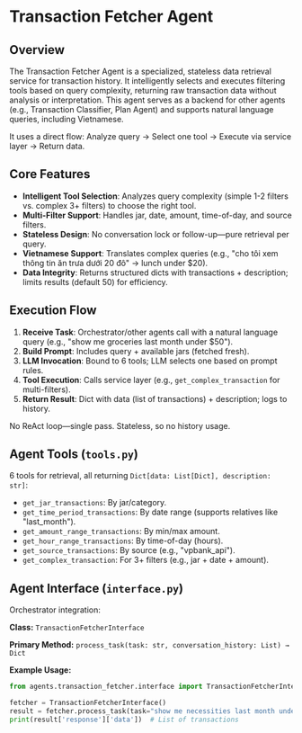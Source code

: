 # Transaction Fetcher Agent

## Overview

The Transaction Fetcher Agent is a specialized, stateless data retrieval service for transaction history. It intelligently selects and executes filtering tools based on query complexity, returning raw transaction data without analysis or interpretation. This agent serves as a backend for other agents (e.g., Transaction Classifier, Plan Agent) and supports natural language queries, including Vietnamese.

It uses a direct flow: Analyze query → Select one tool → Execute via service layer → Return data.

## Core Features

- **Intelligent Tool Selection**: Analyzes query complexity (simple 1-2 filters vs. complex 3+ filters) to choose the right tool.
- **Multi-Filter Support**: Handles jar, date, amount, time-of-day, and source filters.
- **Stateless Design**: No conversation lock or follow-up—pure retrieval per query.
- **Vietnamese Support**: Translates complex queries (e.g., "cho tôi xem thông tin ăn trưa dưới 20 đô" → lunch under $20).
- **Data Integrity**: Returns structured dicts with transactions + description; limits results (default 50) for efficiency.

## Execution Flow

1. **Receive Task**: Orchestrator/other agents call with a natural language query (e.g., "show me groceries last month under $50").
2. **Build Prompt**: Includes query + available jars (fetched fresh).
3. **LLM Invocation**: Bound to 6 tools; LLM selects one based on prompt rules.
4. **Tool Execution**: Calls service layer (e.g., `get_complex_transaction` for multi-filters).
5. **Return Result**: Dict with data (list of transactions) + description; logs to history.

No ReAct loop—single pass. Stateless, so no history usage.

## Agent Tools (`tools.py`)

6 tools for retrieval, all returning `Dict[data: List[Dict], description: str]`:

- `get_jar_transactions`: By jar/category.
- `get_time_period_transactions`: By date range (supports relatives like "last_month").
- `get_amount_range_transactions`: By min/max amount.
- `get_hour_range_transactions`: By time-of-day (hours).
- `get_source_transactions`: By source (e.g., "vpbank_api").
- `get_complex_transaction`: For 3+ filters (e.g., jar + date + amount).

## Agent Interface (`interface.py`)

Orchestrator integration:

**Class:** `TransactionFetcherInterface`

**Primary Method:** `process_task(task: str, conversation_history: List) → Dict`

**Example Usage:**
```python
from agents.transaction_fetcher.interface import TransactionFetcherInterface

fetcher = TransactionFetcherInterface()
result = fetcher.process_task(task="show me necessities last month under $100")
print(result['response']['data'])  # List of transactions